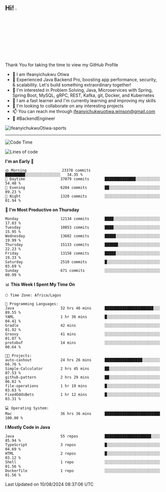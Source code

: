 <!-- BLOG-POST-LIST:START --><!-- BLOG-POST-LIST:END -->

## Hi! <img src="https://media.giphy.com/media/hvRJCLFzcasrR4ia7z/giphy.gif" width="4%"> 

Thank You for taking the time to view my GitHub Profile

- 👋 I am Ifeanyichukwu Otiwa
- 🚀 Experienced Java Backend Pro, boosting app performance, security, & scalability. Let's build something extraordinary together!
- 👀 I'm interested in Problem Solving, Java, Microservices with Spring, Spring Boot, MySQL, gRPC, REST, Kafka, git, Docker, and Kubernetes
- 🌱 I am a fast learner and I'm currently learning and improving my skills
- 💞️ I'm looking to collaborate on any interesting projects
- 📫 You can reach me through ifeanyichukwuotiwa.winson@gmail.com
- 🚀 #BackendEngineer

<p align="left" marginTop="10px"> <img src="https://komarev.com/ghpvc/?username=ifeanyichukwuOtiwa-sports&label=Profile%20views&color=0e75b6&style=for-the-badge" alt="ifeanyichukwuOtiwa-sports" /> </p>

***

<!--START_SECTION:waka-->
![Code Time](http://img.shields.io/badge/Code%20Time-2%2C757%20hrs%2037%20mins-blue)

![Lines of code](https://img.shields.io/badge/From%20Hello%20World%20I%27ve%20Written-16.0%20million%20lines%20of%20code-blue)

**I'm an Early 🐤** 

```text
🌞 Morning                23378 commits       █████████░░░░░░░░░░░░░░░░   34.35 % 
🌆 Daytime                37079 commits       ██████████████░░░░░░░░░░░   54.48 % 
🌃 Evening                6284 commits        ██░░░░░░░░░░░░░░░░░░░░░░░   09.23 % 
🌙 Night                  1320 commits        ░░░░░░░░░░░░░░░░░░░░░░░░░   01.94 % 
```
📅 **I'm Most Productive on Thursday** 

```text
Monday                   12134 commits       ████░░░░░░░░░░░░░░░░░░░░░   17.83 % 
Tuesday                  10853 commits       ████░░░░░░░░░░░░░░░░░░░░░   15.95 % 
Wednesday                13602 commits       █████░░░░░░░░░░░░░░░░░░░░   19.99 % 
Thursday                 15133 commits       ██████░░░░░░░░░░░░░░░░░░░   22.23 % 
Friday                   13158 commits       █████░░░░░░░░░░░░░░░░░░░░   19.33 % 
Saturday                 2510 commits        █░░░░░░░░░░░░░░░░░░░░░░░░   03.69 % 
Sunday                   671 commits         ░░░░░░░░░░░░░░░░░░░░░░░░░   00.99 % 
```


📊 **This Week I Spent My Time On** 

```text
🕑︎ Time Zone: Africa/Lagos

💬 Programming Languages: 
Java                     32 hrs 46 mins      ██████████████████████░░░   89.55 % 
YAML                     1 hr 36 mins        █░░░░░░░░░░░░░░░░░░░░░░░░   04.41 % 
Gradle                   42 mins             ░░░░░░░░░░░░░░░░░░░░░░░░░   01.92 % 
Groovy                   41 mins             ░░░░░░░░░░░░░░░░░░░░░░░░░   01.87 % 
protobuf                 14 mins             ░░░░░░░░░░░░░░░░░░░░░░░░░   00.64 % 

🐱‍💻 Projects: 
auto-cashout             24 hrs 26 mins      █████████████████░░░░░░░░   66.76 % 
Simple-Calculator        2 hrs 45 mins       ██░░░░░░░░░░░░░░░░░░░░░░░   07.53 % 
github-pattern           2 hrs 29 mins       ██░░░░░░░░░░░░░░░░░░░░░░░   06.82 % 
file-operations          1 hr 19 mins        █░░░░░░░░░░░░░░░░░░░░░░░░   03.63 % 
FixedOddsBets            1 hr 12 mins        █░░░░░░░░░░░░░░░░░░░░░░░░   03.31 % 

💻 Operating System: 
Mac                      36 hrs 36 mins      █████████████████████████   100.00 % 
```

**I Mostly Code in Java** 

```text
Java                     55 repos            █████████████████████░░░░   85.94 % 
TypeScript               3 repos             █░░░░░░░░░░░░░░░░░░░░░░░░   04.69 % 
HTML                     2 repos             █░░░░░░░░░░░░░░░░░░░░░░░░   03.12 % 
Shell                    1 repo              ░░░░░░░░░░░░░░░░░░░░░░░░░   01.56 % 
Dockerfile               1 repo              ░░░░░░░░░░░░░░░░░░░░░░░░░   01.56 % 
```




 Last Updated on 10/08/2024 08:37:06 UTC
<!--END_SECTION:waka-->

<!--
<p align="center">
![trophy](https://github-profile-trophy.vercel.app/?username=ifeanyichukwuOtiwa-sports&theme=onedark) (https://github.com/ryo-ma/github-profile-trophy)
</p>
-->

<!---
ifeanyi-otiwa/ifeanyi-otiwa is a ✨ special ✨ repository because its `README.md` (this file) appears on your GitHub profile.
You can click the Preview link to take a look at your changes.
--->
